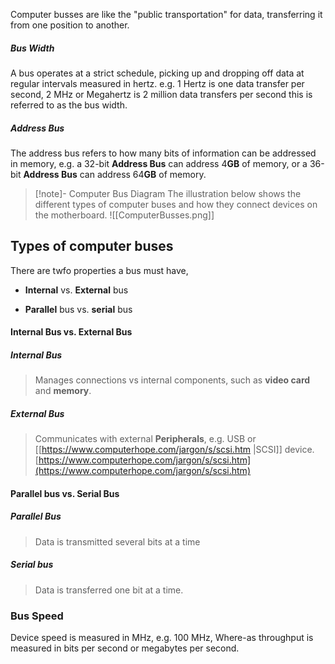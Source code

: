 Computer busses are like the "public transportation" for data, transferring it from one position to another.


##### Bus Width
A bus operates at a strict schedule, picking up and dropping off data at regular intervals measured in hertz. e.g. 1 Hertz is one data transfer per second, 2 MHz or Megahertz is 2 million data transfers per second this is referred to as the bus width.

##### Address Bus
The address bus refers to how many bits of information can be addressed in memory, e.g. a 32-bit **Address Bus** can address 4**GB** of memory, or a 36-bit **Address Bus** can address 64**GB** of memory.
>[!note]- Computer Bus Diagram
>The illustration below shows the different types of computer buses and how they connect devices on the motherboard.
![[ComputerBusses.png]]

## Types of computer buses

There are twfo properties a bus must have,

- **Internal** vs. **External** bus

- **Parallel** bus vs. **serial** bus

#### Internal Bus vs. External Bus

##### Internal Bus
>Manages connections vs internal components, such as **video card** and **memory**.
##### External Bus
>Communicates with external **Peripherals**, e.g. USB or [[https://www.computerhope.com/jargon/s/scsi.htm |SCSI]] device.
[https://www.computerhope.com/jargon/s/scsi.htm](https://www.computerhope.com/jargon/s/scsi.htm)  

#### Parallel bus vs. Serial Bus

##### Parallel Bus
>Data is transmitted several bits at a time
##### Serial bus
>Data is transferred one bit at a time.

### Bus Speed
Device speed is measured in MHz, e.g. 100 MHz, Where-as throughput is measured in bits per second or megabytes per second.



